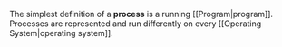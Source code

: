 The simplest definition of a **process** is a running [[Program|program]]. Processes are represented and run differently on every [[Operating System|operating system]].